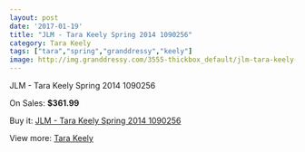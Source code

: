 ```yaml
---
layout: post
date: '2017-01-19'
title: "JLM - Tara Keely Spring 2014 1090256"
category: Tara Keely
tags: ["tara","spring","granddressy","keely"]
image: http://img.granddressy.com/3555-thickbox_default/jlm-tara-keely-spring-2014-1090256.jpg
---
```

JLM - Tara Keely Spring 2014 1090256

On Sales: **$361.99**
<a href="https://www.granddressy.com/en/tara-keely/2972-jlm-tara-keely-spring-2014-1090256.html"><amp-img layout="responsive" width="600" height="600" src="//img.granddressy.com/3555-thickbox_default/jlm-tara-keely-spring-2014-1090256.jpg" alt="JLM - Tara Keely Spring 2014 1090256 0" /></a>

Buy it: [JLM - Tara Keely Spring 2014 1090256](https://www.granddressy.com/en/tara-keely/2972-jlm-tara-keely-spring-2014-1090256.html "JLM - Tara Keely Spring 2014 1090256")

View more: [Tara Keely](https://www.granddressy.com/en/155-tara-keely "Tara Keely")